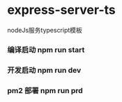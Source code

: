 # express-server-ts
nodeJs服务typescript模板

 ### 编译启动  npm run start
 ### 开发启动  npm run dev
 ### pm2 部署 npm run  prd
